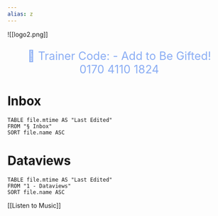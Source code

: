 ```yaml
---
alias: z
---
```


![[logo2.png]]
<p style="font-size: 1.8em; color: #8aadf4; text-align: center">🎁 Trainer Code: - Add to Be Gifted! <br /> 0170 4110 1824</p>

# Inbox

```dataview
TABLE file.mtime AS "Last Edited"
FROM "§ Inbox"
SORT file.name ASC
```

# Dataviews

```dataview
TABLE file.mtime AS "Last Edited"
FROM "1 - Dataviews"
SORT file.name ASC
```

[[Listen to Music]]
